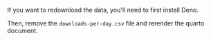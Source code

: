 If you want to redownload the data, you'll need to first install Deno.

Then, remove the `downloads-per-day.csv` file and rerender the quarto document.
